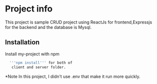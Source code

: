 
# Project info 


This project is sample CRUD project using ReactJs for frontend,Expressjs for the backend and the database is Mysql.



## Installation

Install my-project with npm

```bash
  '''npm install''' for both of
   client and server folder.

```
*Note
In this project, I didn't use .env that make it run more quickly.